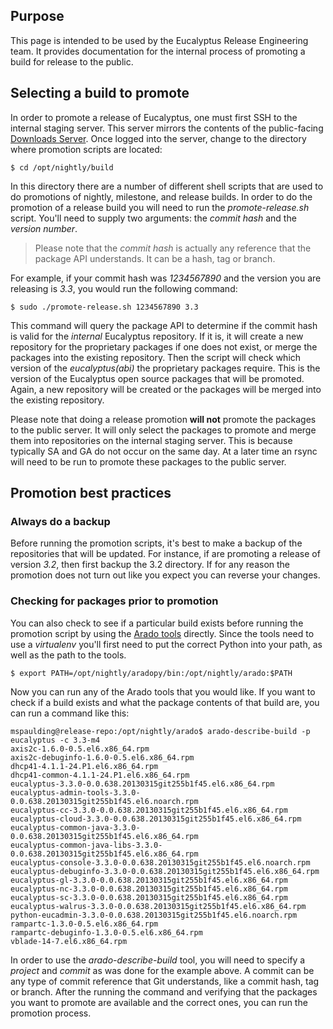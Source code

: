 Purpose
-------

This page is intended to be used by the Eucalyptus Release Engineering team. It provides documentation for the internal process of promoting a build for release to the public.

Selecting a build to promote
----------------------------

In order to promote a release of Eucalyptus, one must first SSH to the internal staging server. This server mirrors the contents of the public-facing [Downloads Server](http://downloads.eucalyptus.com). Once logged into the server, change to the directory where promotion scripts are located:

    $ cd /opt/nightly/build

In this directory there are a number of different shell scripts that are used to do promotions of nightly, milestone, and release builds. In order to do the promotion of a release build you will need to run the _promote-release.sh_ script. You'll need to supply two arguments: the _commit hash_ and the _version number_.

> Please note that the _commit hash_ is actually any reference that the package API understands. It can be a hash, tag or branch.

For example, if your commit hash was _1234567890_ and the version you are releasing is _3.3_, you would run the following command:

    $ sudo ./promote-release.sh 1234567890 3.3

This command will query the package API to determine if the commit hash is valid for the _internal_ Eucalyptus repository. If it is, it will create a new repository for the proprietary packages if one does not exist, or merge the packages into the existing repository. Then the script will check which version of the _eucalyptus(abi)_ the proprietary packages require. This is the version of the Eucalyptus open source packages that will be promoted. Again, a new repository will be created or the packages will be merged into the existing repository.

Please note that doing a release promotion **will not** promote the packages to the public server. It will only select the packages to promote and merge them into repositories on the internal staging server. This is because typically SA and GA do not occur on the same day. At a later time an rsync will need to be run to promote these packages to the public server.

Promotion best practices
------------------------

### Always do a backup

Before running the promotion scripts, it's best to make a backup of the repositories that will be updated. For instance, if are promoting a release of version _3.2_, then first backup the 3.2 directory. If for any reason the promotion does not turn out like you expect you can reverse your changes.

### Checking for packages prior to promotion

You can also check to see if a particular build exists before running the promotion script by using the [Arado tools](https://github.com/mspaulding06/arado) directly. Since the tools need to use a _virtualenv_ you'll first need to put the correct Python into your path, as well as the path to the tools.

    $ export PATH=/opt/nightly/aradopy/bin:/opt/nightly/arado:$PATH

Now you can run any of the Arado tools that you would like. If you want to check if a build exists and what the package contents of that build are, you can run a command like this:

    mspaulding@release-repo:/opt/nightly/arado$ arado-describe-build -p eucalyptus -c 3.3-m4
    axis2c-1.6.0-0.5.el6.x86_64.rpm
    axis2c-debuginfo-1.6.0-0.5.el6.x86_64.rpm
    dhcp41-4.1.1-24.P1.el6.x86_64.rpm
    dhcp41-common-4.1.1-24.P1.el6.x86_64.rpm
    eucalyptus-3.3.0-0.0.638.20130315git255b1f45.el6.x86_64.rpm
    eucalyptus-admin-tools-3.3.0-0.0.638.20130315git255b1f45.el6.noarch.rpm
    eucalyptus-cc-3.3.0-0.0.638.20130315git255b1f45.el6.x86_64.rpm
    eucalyptus-cloud-3.3.0-0.0.638.20130315git255b1f45.el6.x86_64.rpm
    eucalyptus-common-java-3.3.0-0.0.638.20130315git255b1f45.el6.x86_64.rpm
    eucalyptus-common-java-libs-3.3.0-0.0.638.20130315git255b1f45.el6.x86_64.rpm
    eucalyptus-console-3.3.0-0.0.638.20130315git255b1f45.el6.noarch.rpm
    eucalyptus-debuginfo-3.3.0-0.0.638.20130315git255b1f45.el6.x86_64.rpm
    eucalyptus-gl-3.3.0-0.0.638.20130315git255b1f45.el6.x86_64.rpm
    eucalyptus-nc-3.3.0-0.0.638.20130315git255b1f45.el6.x86_64.rpm
    eucalyptus-sc-3.3.0-0.0.638.20130315git255b1f45.el6.x86_64.rpm
    eucalyptus-walrus-3.3.0-0.0.638.20130315git255b1f45.el6.x86_64.rpm
    python-eucadmin-3.3.0-0.0.638.20130315git255b1f45.el6.noarch.rpm
    rampartc-1.3.0-0.5.el6.x86_64.rpm
    rampartc-debuginfo-1.3.0-0.5.el6.x86_64.rpm
    vblade-14-7.el6.x86_64.rpm

In order to use the _arado-describe-build_ tool, you will need to specify a _project_ and _commit_ as was done for the example above. A commit can be any type of commit reference that Git understands, like a commit hash, tag or branch. After the running the command and verifying that the packages you want to promote are available and the correct ones, you can run the promotion process.
